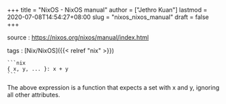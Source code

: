 +++
title = "NixOS - NixOS manual"
author = ["Jethro Kuan"]
lastmod = 2020-07-08T14:54:27+08:00
slug = "nixos_nixos_manual"
draft = false
+++

source
: <https://nixos.org/nixos/manual/index.html>

tags
: [Nix/NixOS]({{< relref "nix" >}})

    ```nix
    { x, y, ... }: x + y
    ```

The above expression is a function that expects a set with x and y, ignoring all other attributes.
